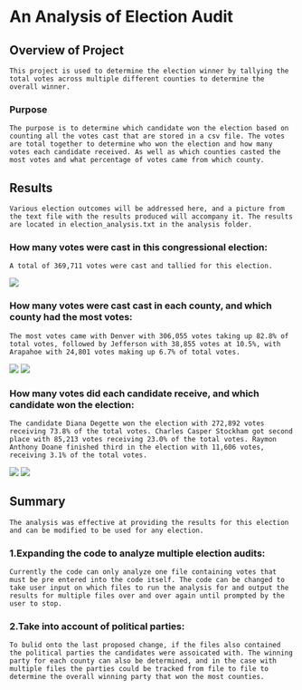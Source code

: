 # An Analysis of Election Audit

## Overview of Project
    This project is used to determine the election winner by tallying the total votes across multiple different counties to determine the overall winner.
### Purpose
    The purpose is to determine which candidate won the election based on counting all the votes cast that are stored in a csv file. The votes are total together to determine who won the election and how many votes each candidate received. As well as which counties casted the most votes and what percentage of votes came from which county.

## Results
    Various election outcomes will be addressed here, and a picture from the text file with the results produced will accompany it. The results are located in election_analysis.txt in the analysis folder.
### How many votes were cast in this congressional election:
    A total of 369,711 votes were cast and tallied for this election.
    
![](/Resources/election_results_1.png)
### How many votes were cast cast in each county, and which county had the most votes:
    The most votes came with Denver with 306,055 votes taking up 82.8% of total votes, followed by Jefferson with 38,855 votes at 10.5%, with Arapahoe with 24,801 votes making up 6.7% of total votes.
    
![](/Resources/election_results_2.png)
![](/Resources/election_results_3.png)
### How many votes did each candidate receive, and which candidate won the election:
    The candidate Diana Degette won the election with 272,892 votes receiving 73.8% of the total votes. Charles Casper Stockham got second place with 85,213 votes receiving 23.0% of the total votes. Raymon Anthony Doane finished third in the election with 11,606 votes, receiving 3.1% of the total votes.
    
![](/Resources/election_results_4.png)
![](/Resources/election_results_5.png)
## Summary
    The analysis was effective at providing the results for this election and can be modified to be used for any election.
### 1.Expanding the code to analyze multiple election audits:
    Currently the code can only analyze one file containing votes that must be pre entered into the code itself. The code can be changed to take user input on which files to run the analysis for and output the results for multiple files over and over again until prompted by the user to stop.
### 2.Take into account of political parties:
    To bulid onto the last proposed change, if the files also contained the political parties the candidates were assoicated with. The winning party for each county can also be determined, and in the case with multiple files the parties could be tracked from file to file to determine the overall winning party that won the most counties.

